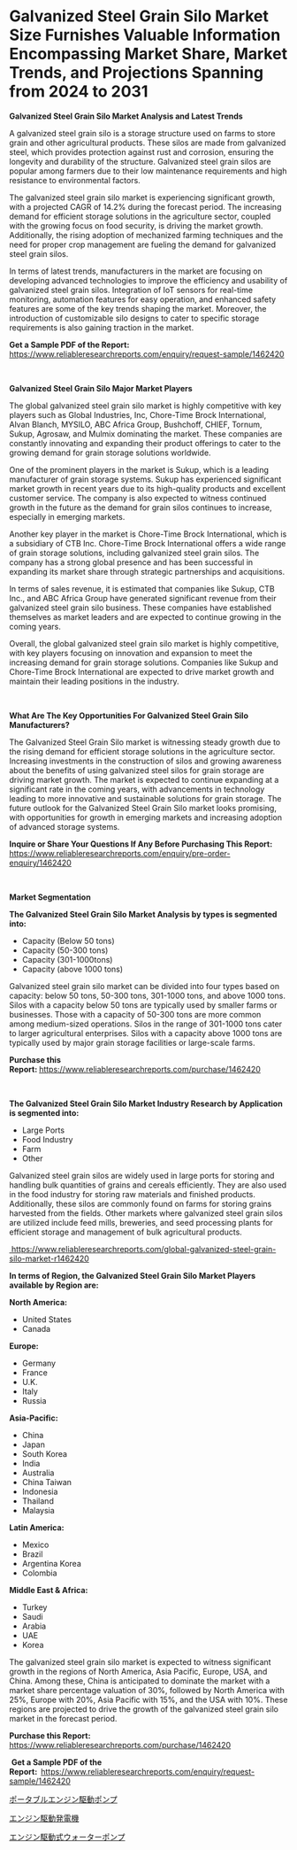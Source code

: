 <p><h1>Galvanized Steel Grain Silo Market Size Furnishes Valuable Information Encompassing Market Share, Market Trends, and Projections Spanning from 2024 to 2031</h1></p><p><strong>Galvanized Steel Grain Silo Market Analysis and Latest Trends</strong></p>
<p><p>A galvanized steel grain silo is a storage structure used on farms to store grain and other agricultural products. These silos are made from galvanized steel, which provides protection against rust and corrosion, ensuring the longevity and durability of the structure. Galvanized steel grain silos are popular among farmers due to their low maintenance requirements and high resistance to environmental factors.</p><p>The galvanized steel grain silo market is experiencing significant growth, with a projected CAGR of 14.2% during the forecast period. The increasing demand for efficient storage solutions in the agriculture sector, coupled with the growing focus on food security, is driving the market growth. Additionally, the rising adoption of mechanized farming techniques and the need for proper crop management are fueling the demand for galvanized steel grain silos.</p><p>In terms of latest trends, manufacturers in the market are focusing on developing advanced technologies to improve the efficiency and usability of galvanized steel grain silos. Integration of IoT sensors for real-time monitoring, automation features for easy operation, and enhanced safety features are some of the key trends shaping the market. Moreover, the introduction of customizable silo designs to cater to specific storage requirements is also gaining traction in the market.</p></p>
<p><strong>Get a Sample PDF of the Report:&nbsp;</strong> <a href="https://www.reliableresearchreports.com/enquiry/request-sample/1462420">https://www.reliableresearchreports.com/enquiry/request-sample/1462420</a></p>
<p>&nbsp;</p>
<p><strong>Galvanized Steel Grain Silo Major Market Players</strong></p>
<p><p>The global galvanized steel grain silo market is highly competitive with key players such as Global Industries, Inc, Chore-Time Brock International, Alvan Blanch, MYSILO, ABC Africa Group, Bushchoff, CHIEF, Tornum, Sukup, Agrosaw, and Mulmix dominating the market. These companies are constantly innovating and expanding their product offerings to cater to the growing demand for grain storage solutions worldwide.</p><p>One of the prominent players in the market is Sukup, which is a leading manufacturer of grain storage systems. Sukup has experienced significant market growth in recent years due to its high-quality products and excellent customer service. The company is also expected to witness continued growth in the future as the demand for grain silos continues to increase, especially in emerging markets.</p><p>Another key player in the market is Chore-Time Brock International, which is a subsidiary of CTB Inc. Chore-Time Brock International offers a wide range of grain storage solutions, including galvanized steel grain silos. The company has a strong global presence and has been successful in expanding its market share through strategic partnerships and acquisitions.</p><p>In terms of sales revenue, it is estimated that companies like Sukup, CTB Inc., and ABC Africa Group have generated significant revenue from their galvanized steel grain silo business. These companies have established themselves as market leaders and are expected to continue growing in the coming years.</p><p>Overall, the global galvanized steel grain silo market is highly competitive, with key players focusing on innovation and expansion to meet the increasing demand for grain storage solutions. Companies like Sukup and Chore-Time Brock International are expected to drive market growth and maintain their leading positions in the industry.</p></p>
<p>&nbsp;</p>
<p><strong>What Are The Key Opportunities For Galvanized Steel Grain Silo Manufacturers?</strong></p>
<p><p>The Galvanized Steel Grain Silo market is witnessing steady growth due to the rising demand for efficient storage solutions in the agriculture sector. Increasing investments in the construction of silos and growing awareness about the benefits of using galvanized steel silos for grain storage are driving market growth. The market is expected to continue expanding at a significant rate in the coming years, with advancements in technology leading to more innovative and sustainable solutions for grain storage. The future outlook for the Galvanized Steel Grain Silo market looks promising, with opportunities for growth in emerging markets and increasing adoption of advanced storage systems.</p></p>
<p><strong>Inquire or Share Your Questions If Any Before Purchasing This Report:</strong> <a href="https://www.reliableresearchreports.com/enquiry/pre-order-enquiry/1462420">https://www.reliableresearchreports.com/enquiry/pre-order-enquiry/1462420</a></p>
<p>&nbsp;</p>
<p><strong>Market Segmentation</strong></p>
<p><strong>The Galvanized Steel Grain Silo Market Analysis by types is segmented into:</strong></p>
<p><ul><li>Capacity (Below 50 tons)</li><li>Capacity (50-300 tons)</li><li>Capacity (301-1000tons)</li><li>Capacity (above 1000 tons)</li></ul></p>
<p><p>Galvanized steel grain silo market can be divided into four types based on capacity: below 50 tons, 50-300 tons, 301-1000 tons, and above 1000 tons. Silos with a capacity below 50 tons are typically used by smaller farms or businesses. Those with a capacity of 50-300 tons are more common among medium-sized operations. Silos in the range of 301-1000 tons cater to larger agricultural enterprises. Silos with a capacity above 1000 tons are typically used by major grain storage facilities or large-scale farms.</p></p>
<p><strong>Purchase this Report:&nbsp;</strong><a href="https://www.reliableresearchreports.com/purchase/1462420">https://www.reliableresearchreports.com/purchase/1462420</a></p>
<p>&nbsp;</p>
<p><strong>The Galvanized Steel Grain Silo Market Industry Research by Application is segmented into:</strong></p>
<p><ul><li>Large Ports</li><li>Food Industry</li><li>Farm</li><li>Other</li></ul></p>
<p><p>Galvanized steel grain silos are widely used in large ports for storing and handling bulk quantities of grains and cereals efficiently. They are also used in the food industry for storing raw materials and finished products. Additionally, these silos are commonly found on farms for storing grains harvested from the fields. Other markets where galvanized steel grain silos are utilized include feed mills, breweries, and seed processing plants for efficient storage and management of bulk agricultural products.</p></p>
<p><a href="https://www.reliableresearchreports.com/global-galvanized-steel-grain-silo-market-r1462420">&nbsp;https://www.reliableresearchreports.com/global-galvanized-steel-grain-silo-market-r1462420</a></p>
<p><strong>In terms of Region, the Galvanized Steel Grain Silo Market Players available by Region are:</strong></p>
<p>
    <p> <strong> North America: </strong>
        <ul>
            <li>United States</li>
            <li>Canada</li>
        </ul>
        </p> 
    <p> <strong> Europe: </strong>
        <ul>
            <li>Germany</li>
            <li>France</li>
            <li>U.K.</li>
            <li>Italy</li>
            <li>Russia</li>
        </ul>
        </p> 
    <p> <strong> Asia-Pacific: </strong>
        <ul>
            <li>China</li>
            <li>Japan</li>
            <li>South Korea</li>
            <li>India</li>
            <li>Australia</li>
            <li>China Taiwan</li>
            <li>Indonesia</li>
            <li>Thailand</li>
            <li>Malaysia</li>
        </ul>
        </p> 
    <p> <strong> Latin America: </strong>
        <ul>
            <li>Mexico</li>
            <li>Brazil</li>
            <li>Argentina Korea</li>
            <li>Colombia</li>
        </ul>
        </p> 
    <p> <strong> Middle East & Africa: </strong>
        <ul>
            <li>Turkey</li>
            <li>Saudi</li>
            <li>Arabia</li>
            <li>UAE</li>
            <li>Korea</li>
        </ul>
    </p>
    </p>
<p><p>The galvanized steel grain silo market is expected to witness significant growth in the regions of North America, Asia Pacific, Europe, USA, and China. Among these, China is anticipated to dominate the market with a market share percentage valuation of 30%, followed by North America with 25%, Europe with 20%, Asia Pacific with 15%, and the USA with 10%. These regions are projected to drive the growth of the galvanized steel grain silo market in the forecast period.</p></p>
<p><strong>Purchase this Report: </strong><a href="https://www.reliableresearchreports.com/purchase/1462420">https://www.reliableresearchreports.com/purchase/1462420</a></p>
<p>&nbsp;<strong>Get a Sample PDF of the Report:&nbsp;&nbsp;</strong><a href="https://www.reliableresearchreports.com/enquiry/request-sample/1462420">https://www.reliableresearchreports.com/enquiry/request-sample/1462420</a></p>
<p><strong></strong></p>
<p><p><a href="https://github.com/dawson566/Market-Research-Report-List-1/blob/main/267462341131.md">ポータブルエンジン駆動ポンプ</a></p><p><a href="https://github.com/hwbcz413288296/Market-Research-Report-List-1/blob/main/246289341129.md">エンジン駆動発電機</a></p><p><a href="https://github.com/JacksonWiza1924/Market-Research-Report-List-1/blob/main/756669541130.md">エンジン駆動式ウォーターポンプ</a></p></p>